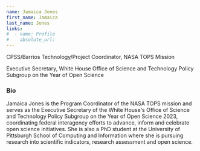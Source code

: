```yaml
---
name: Jamaica Jones
first_name: Jamaica
last_name: Jones
links:
#  - name: Profile
#    absolute_url:
---
```


CPSS/Barrios Technology/Project Coordinator, NASA TOPS Mission

Executive Secretary, White House Office of Science and Technology Policy Subgroup on the Year of Open Science

### Bio

Jamaica Jones is the Program Coordinator of the NASA TOPS mission and serves as the Executive Secretary of the White House's Office of Science and Technology Policy Subgroup on the Year of Open Science 2023, coordinating federal interagency efforts to advance, inform and celebrate open science initiatives. 
She is also a PhD student at the University of Pittsburgh School of Computing and Information where she is pursuing research into scientific indicators, research assessment and open science.
